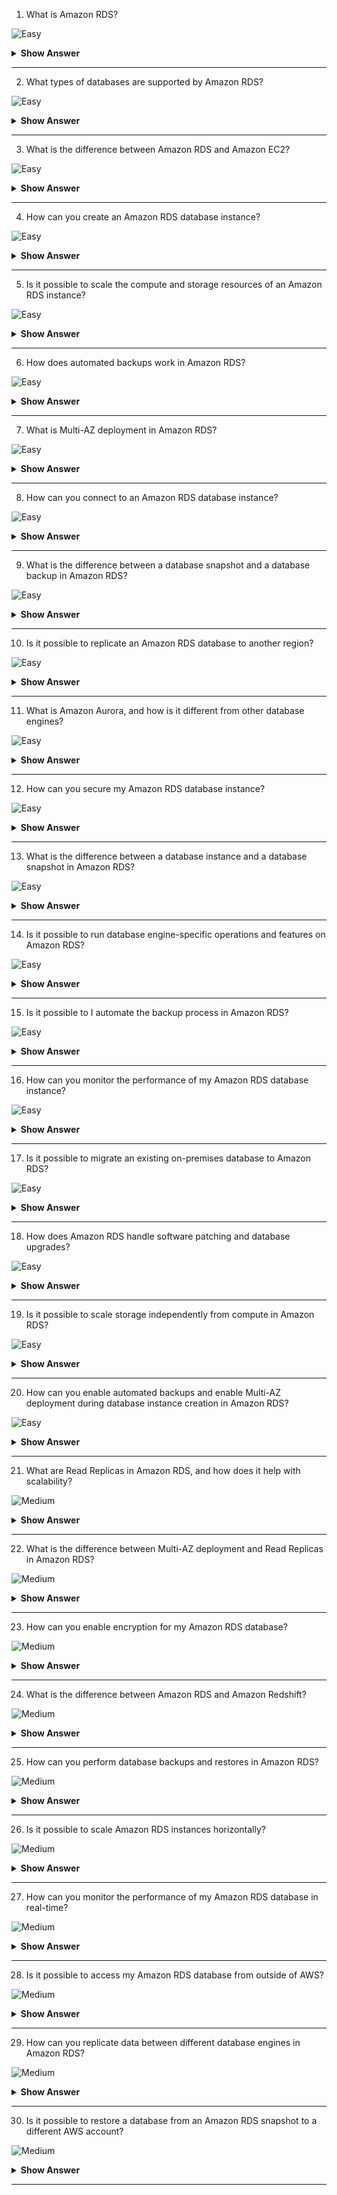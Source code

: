 1. What is Amazon RDS?

![Easy](https://github.com/revaturelabs/interviewquestions/blob/dev/ComplexityTags/simple%20(2).svg)

<details>
<summary> <b>Show Answer</b> </summary>

<blockquote>

Amazon RDS is a managed database service provided by AWS. It simplifies the setup, operation, and scaling of relational databases, such as MySQL, PostgreSQL, Oracle, SQL Server, and MariaDB. RDS automates routine administrative tasks, such as backups, patch management, and database maintenance, allowing you to focus on your applications.

</blockquote>
</details>

---

2. What types of databases are supported by Amazon RDS?

![Easy](https://github.com/revaturelabs/interviewquestions/blob/dev/ComplexityTags/simple%20(2).svg)

<details>
<summary> <b>Show Answer</b> </summary>

<blockquote>

Amazon RDS supports various relational database engines, including MySQL, PostgreSQL, Oracle Database, Microsoft SQL Server, and Amazon Aurora (a MySQL and PostgreSQL-compatible database). Each engine has its own features, performance characteristics, and compatibility with existing applications.

</blockquote>
</details>

---

3. What is the difference between Amazon RDS and Amazon EC2?

![Easy](https://github.com/revaturelabs/interviewquestions/blob/dev/ComplexityTags/simple%20(2).svg)

<details>
<summary> <b>Show Answer</b> </summary>

<blockquote>

Amazon RDS is a managed service that abstracts the underlying infrastructure and handles administrative tasks for you, such as database setup, patching, backups, and scaling. Amazon EC2 provides virtual machine instances where you have full control over the operating system and can install and manage databases manually.

</blockquote>
</details>

---

4. How can you create an Amazon RDS database instance?

![Easy](https://github.com/revaturelabs/interviewquestions/blob/dev/ComplexityTags/simple%20(2).svg)

<details>
<summary> <b>Show Answer</b> </summary>

<blockquote>

You can create an Amazon RDS database instance using the AWS Management Console, AWS CLI (Command Line Interface), or SDKs (Software Development Kits). You specify the desired database engine, instance size, storage capacity, and other configuration options during the creation process.

</blockquote>
</details>

---

5. Is it possible to scale the compute and storage resources of an Amazon RDS instance?

![Easy](https://github.com/revaturelabs/interviewquestions/blob/dev/ComplexityTags/simple%20(2).svg)

<details>
<summary> <b>Show Answer</b> </summary>

<blockquote>

Yes, you can scale the compute and storage resources of an Amazon RDS instance. Depending on the database engine, you can vertically scale the instance by changing the instance size or horizontally scale by adding read replicas for read-heavy workloads. Storage can be increased by modifying the instance to add more allocated storage.

</blockquote>
</details>

---

6. How does automated backups work in Amazon RDS?

![Easy](https://github.com/revaturelabs/interviewquestions/blob/dev/ComplexityTags/simple%20(2).svg)

<details>
<summary> <b>Show Answer</b> </summary>

<blockquote>

Amazon RDS provides automated backups, which take regular snapshots of your database instance. The backups are stored in Amazon S3 and allow you to restore your database to a specific point in time. You can configure the retention period for backups and also manually initiate backups.

</blockquote>
</details>

---

7. What is Multi-AZ deployment in Amazon RDS?

![Easy](https://github.com/revaturelabs/interviewquestions/blob/dev/ComplexityTags/simple%20(2).svg)

<details>
<summary> <b>Show Answer</b> </summary>

<blockquote>

Multi-AZ (Availability Zone) deployment is a high-availability feature in Amazon RDS. When Multi-AZ is enabled, a standby replica of your database instance is automatically created in a different Availability Zone. In the event of a primary database failure, RDS automatically fails over to the standby replica, minimizing downtime.

</blockquote>
</details>

---

8. How can you connect to an Amazon RDS database instance?

![Easy](https://github.com/revaturelabs/interviewquestions/blob/dev/ComplexityTags/simple%20(2).svg)

<details>
<summary> <b>Show Answer</b> </summary>

<blockquote>

You can connect to an Amazon RDS database instance using standard database connection methods. This includes using tools like SQL clients, programming language-specific libraries, or connecting directly through the AWS Management Console. You will need the endpoint, username, and password for your RDS instance.

</blockquote>
</details>

---

9. What is the difference between a database snapshot and a database backup in Amazon RDS?

![Easy](https://github.com/revaturelabs/interviewquestions/blob/dev/ComplexityTags/simple%20(2).svg)

<details>
<summary> <b>Show Answer</b> </summary>

<blockquote>

A database snapshot is a point-in-time copy of the database instance stored in Amazon S3. It is a manual action and doesn't impact the automated backups or the running database. Automated backups, on the other hand, are automatic and continuous backups taken by RDS based on the configured retention period.

</blockquote>
</details>

---

10. Is it possible to replicate an Amazon RDS database to another region?

![Easy](https://github.com/revaturelabs/interviewquestions/blob/dev/ComplexityTags/simple%20(2).svg)

<details>
<summary> <b>Show Answer</b> </summary>

<blockquote>

Yes, you can replicate an Amazon RDS database to another region using the feature called Read Replica. Read Replica creates a copy of your primary database and keeps it in sync using asynchronous replication. This can be useful for read scaling, disaster recovery, or serving read traffic from a different region.

</blockquote>
</details>

---

11. What is Amazon Aurora, and how is it different from other database engines?

![Easy](https://github.com/revaturelabs/interviewquestions/blob/dev/ComplexityTags/simple%20(2).svg)

<details>
<summary> <b>Show Answer</b> </summary>

<blockquote>

Amazon Aurora is a MySQL and PostgreSQL-compatible relational database engine provided by Amazon RDS. It offers enhanced performance and scalability compared to traditional database engines. Aurora uses a distributed storage system and replicates data across multiple Availability Zones, providing high availability and durability.

</blockquote>
</details>

---

12. How can you secure my Amazon RDS database instance?

![Easy](https://github.com/revaturelabs/interviewquestions/blob/dev/ComplexityTags/simple%20(2).svg)

<details>
<summary> <b>Show Answer</b> </summary>

<blockquote>

You can secure your Amazon RDS database instance by implementing security best practices. This includes using security groups to control network access, enabling SSL/TLS encryption for data in transit, and implementing database user authentication and authorization. You can also use IAM database authentication for managing database access using AWS Identity and Access Management (IAM) credentials.

</blockquote>
</details>

---

13. What is the difference between a database instance and a database snapshot in Amazon RDS?

![Easy](https://github.com/revaturelabs/interviewquestions/blob/dev/ComplexityTags/simple%20(2).svg)

<details>
<summary> <b>Show Answer</b> </summary>

<blockquote>
A database instance refers to the running database environment in Amazon RDS, where you store and retrieve data. A database snapshot is a point-in-time copy of the database instance, which can be used to restore or create a new instance. Snapshots are stored in Amazon S3 and do not impact the running database.

</blockquote>
</details>

---

14. Is it possible to run database engine-specific operations and features on Amazon RDS?

![Easy](https://github.com/revaturelabs/interviewquestions/blob/dev/ComplexityTags/simple%20(2).svg)

<details>
<summary> <b>Show Answer</b> </summary>

<blockquote>

Yes, you can run database engine-specific operations and features on Amazon RDS, depending on the supported features of each engine. For example, you can use stored procedures, triggers, or user-defined functions specific to the database engine you are using. However, certain advanced administrative tasks might be limited or managed by RDS.

</blockquote>
</details>

---

15. Is it possible to I automate the backup process in Amazon RDS?

![Easy](https://github.com/revaturelabs/interviewquestions/blob/dev/ComplexityTags/simple%20(2).svg)

<details>
<summary> <b>Show Answer</b> </summary>

<blockquote>

Yes, Amazon RDS allows you to automate backups by configuring the backup retention period. Automated backups are taken regularly according to the retention period, and you don't need to manually initiate them. You can also enable the "Backup Window" feature to specify a time range when backups are less likely to impact database performance.

</blockquote>
</details>

---

16. How can you monitor the performance of my Amazon RDS database instance?

![Easy](https://github.com/revaturelabs/interviewquestions/blob/dev/ComplexityTags/simple%20(2).svg)

<details>
<summary> <b>Show Answer</b> </summary>

<blockquote>

Amazon RDS provides various monitoring features to track the performance of your database instance. You can use Amazon CloudWatch to monitor metrics such as CPU usage, storage utilization, and database connections. Additionally, you can enable Enhanced Monitoring to collect additional operating system-level metrics.

</blockquote>
</details>

---

17. Is it possible to migrate an existing on-premises database to Amazon RDS?

![Easy](https://github.com/revaturelabs/interviewquestions/blob/dev/ComplexityTags/simple%20(2).svg)

<details>
<summary> <b>Show Answer</b> </summary>

<blockquote>

Yes, you can migrate an existing on-premises database to Amazon RDS using various methods. AWS provides services like AWS Database Migration Service (DMS) and AWS Schema Conversion Tool (SCT) to simplify the migration process. These tools help you migrate your schema, data, and ongoing replication to RDS.

</blockquote>
</details>

---

18. How does Amazon RDS handle software patching and database upgrades?

![Easy](https://github.com/revaturelabs/interviewquestions/blob/dev/ComplexityTags/simple%20(2).svg)

<details>
<summary> <b>Show Answer</b> </summary>

<blockquote>

Amazon RDS automates the process of applying software patches and performing database engine upgrades. RDS manages the installation of patches and upgrades while minimizing downtime. You have control over scheduling the maintenance window for applying these updates to your database instances.

</blockquote>
</details>

---

19. Is it possible to scale storage independently from compute in Amazon RDS?

![Easy](https://github.com/revaturelabs/interviewquestions/blob/dev/ComplexityTags/simple%20(2).svg)

<details>
<summary> <b>Show Answer</b> </summary>

<blockquote>

Yes, in Amazon RDS, you can independently scale storage and compute resources. You can modify the allocated storage capacity of your database instance to increase or decrease the storage as per your needs. Similarly, you can modify the instance class to adjust the compute capacity without affecting the storage.

</blockquote>
</details>

---

20. How can you enable automated backups and enable Multi-AZ deployment during database instance creation in Amazon RDS?

![Easy](https://github.com/revaturelabs/interviewquestions/blob/dev/ComplexityTags/simple%20(2).svg)

<details>
<summary> <b>Show Answer</b> </summary>

<blockquote>

During the database instance creation process, you can enable automated backups by setting the backup retention period to a value greater than zero. You can also enable Multi-AZ deployment by selecting the option to create a standby replica in a different Availability Zone.

</blockquote>
</details>

---

21. What are Read Replicas in Amazon RDS, and how does it help with scalability?

![Medium](https://github.com/revaturelabs/interviewquestions/blob/dev/ComplexityTags/Medium%20(2).svg)

<details>
<summary> <b>Show Answer</b> </summary>

<blockquote>

Read Replicas in Amazon RDS are asynchronously replicated copies of your database. They allow you to offload read traffic from the primary database, improving scalability and performance. Read Replicas are used for read-intensive workloads and can be created in the same region or even across regions.

</blockquote>
</details>

---

22. What is the difference between Multi-AZ deployment and Read Replicas in Amazon RDS?

![Medium](https://github.com/revaturelabs/interviewquestions/blob/dev/ComplexityTags/Medium%20(2).svg)

<details>
<summary> <b>Show Answer</b> </summary>

<blockquote>

Multi-AZ deployment provides high availability by maintaining a standby replica in a different Availability Zone. It is used for automatic failover in case of primary database failure. Read Replicas, on the other hand, are used to offload read traffic and improve scalability by creating multiple copies of the database.

</blockquote>
</details>

---

23. How can you enable encryption for my Amazon RDS database?

![Medium](https://github.com/revaturelabs/interviewquestions/blob/dev/ComplexityTags/Medium%20(2).svg)

<details>
<summary> <b>Show Answer</b> </summary>

<blockquote>

Amazon RDS supports encryption at rest, which means data stored in the database is encrypted. You can enable encryption during the creation of a new database instance or enable it for an existing instance. RDS uses AWS Key Management Service (KMS) to manage the encryption keys.

</blockquote>
</details>

---

24. What is the difference between Amazon RDS and Amazon Redshift?

![Medium](https://github.com/revaturelabs/interviewquestions/blob/dev/ComplexityTags/Medium%20(2).svg)

<details>
<summary> <b>Show Answer</b> </summary>

<blockquote>

Amazon RDS is a managed database service for traditional relational databases, while Amazon Redshift is a fully managed data warehousing solution. Redshift is optimized for handling large-scale analytics and reporting workloads, while RDS is designed for general-purpose database workloads.

</blockquote>
</details>

---

25. How can you perform database backups and restores in Amazon RDS?

![Medium](https://github.com/revaturelabs/interviewquestions/blob/dev/ComplexityTags/Medium%20(2).svg)

<details>
<summary> <b>Show Answer</b> </summary>

<blockquote>

Amazon RDS provides automated backups that you can enable during the instance creation process. You can also take manual snapshots of your database at any time. To restore a database, you can choose a specific backup or snapshot and create a new database instance from it.

</blockquote>
</details>

---

26. Is it possible to scale Amazon RDS instances horizontally?

![Medium](https://github.com/revaturelabs/interviewquestions/blob/dev/ComplexityTags/Medium%20(2).svg)

<details>
<summary> <b>Show Answer</b> </summary>

<blockquote>

Yes, you can scale Amazon RDS instances horizontally by adding Read Replicas. Read Replicas allow you to distribute read traffic across multiple database copies, improving performance and scalability. However, vertical scaling, changing the instance size, is used to increase or decrease the compute capacity of the primary instance.

</blockquote>
</details>

---

27. How can you monitor the performance of my Amazon RDS database in real-time?

![Medium](https://github.com/revaturelabs/interviewquestions/blob/dev/ComplexityTags/Medium%20(2).svg)

<details>
<summary> <b>Show Answer</b> </summary>

<blockquote>

You can use Amazon CloudWatch to monitor the performance of your Amazon RDS database in real-time. CloudWatch provides various metrics, such as CPU utilization, disk I/O, and database connections. You can set up alarms based on these metrics to get notified when certain thresholds are breached.

</blockquote>
</details>

---

28. Is it possible to access my Amazon RDS database from outside of AWS?

![Medium](https://github.com/revaturelabs/interviewquestions/blob/dev/ComplexityTags/Medium%20(2).svg)

<details>
<summary> <b>Show Answer</b> </summary>

<blockquote>

Yes, you can access your Amazon RDS database from outside of AWS by allowing inbound connections to the database's security group. You need to configure the security group rules to allow access from specific IP addresses or CIDR blocks.

</blockquote>
</details>

---

29. How can you replicate data between different database engines in Amazon RDS?

![Medium](https://github.com/revaturelabs/interviewquestions/blob/dev/ComplexityTags/Medium%20(2).svg)

<details>
<summary> <b>Show Answer</b> </summary>

<blockquote>

Amazon RDS provides a feature called Database Migration Service (DMS) that allows you to replicate data between different database engines. DMS can migrate data with minimal downtime and support schema and ongoing data replication between different RDS database engines.

</blockquote>
</details>

---

30. Is it possible to restore a database from an Amazon RDS snapshot to a different AWS account?

![Medium](https://github.com/revaturelabs/interviewquestions/blob/dev/ComplexityTags/Medium%20(2).svg)

<details>
<summary> <b>Show Answer</b> </summary>

<blockquote>

Yes, you can restore a database from an Amazon RDS snapshot to a different AWS account. You can share the snapshot with the target account, and the account can then restore the snapshot to create a new database instance.

</blockquote>
</details>

---